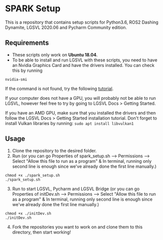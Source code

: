 # SPARK Setup
This is a repository that contains setup scripts for Python3.6, ROS2 Dashing Dynamite, LGSVL 2020.06 and Pycharm Community edition. 
## Requirements
* These scripts only work on __Ubuntu 18.04__.
* To be able to install and run LGSVL with these scripts, you need to have an Nvidia Graphics Card and have the drivers installed. 
You can check this by running 
```shell
nvidia-smi
```
If the command is not found, try the following [tutorial](https://medium.com/@sreenithyc21/nvidia-driver-installation-for-ubuntu-18-04-2020-2918be830d0f).

If your computer does not have a GPU, you will probably not be able to run LGSVL, however feel free to try by going to LGSVL Docs > Getting Started.

If you have an AMD GPU, make sure that you installed the drivers and then follow the LGSVL Docs > Getting Started installation tutorial. Don't forget to install 
Vulkan libraries by running: `sudo apt install libvulkan1`

## Usage
1. Clone the repository to the desired folder. 
2. Run  (or you can go Properties of spark_setup.sh --> Permissions --> Select "Allow this file to run as a program" & In terminal, running only second line is enough since we've already done the first line manually.)

```shell
chmod +x ./spark_setup.sh
./spark_setup.sh
```
3. Run to start LGSVL, Pycharm and LGSVL Bridge (or you can go Properties of initDev.sh --> Permissions --> Select "Allow this file to run as a program" & In terminal, running only second line is enough since we've already done the first line manually.)

```shell
chmod +x ./initDev.sh
./initDev.sh
``` 
4. Fork the repositories you want to work on and clone them to this directory, then start working!
